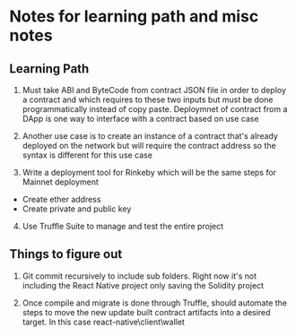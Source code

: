 # Notes for learning path and misc notes

## Learning Path

1. Must take ABI and ByteCode from contract JSON file in order to deploy a contract and which requires to these two inputs but must be done programmatically instead of copy paste.  Deploymnet of contract from a DApp is one way to interface with a contract based on use case

2. Another use case is to create an instance of a contract that's already deployed on the network but will require the contract address so the syntax is different for this use case

3. Write a deployment tool for Rinkeby which will be the same steps for Mainnet deployment

* Create ether address
* Create private and public key

4. Use Truffle Suite to manage and test the entire project

## Things to figure out

1. Git commit recursively to include sub folders.  Right now it's not including the React Native project only saving the Solidity project

2. Once compile and migrate is done through Truffle, should automate the steps to move the new update built contract artifacts into a desired target.  In this case react-native\client\wallet